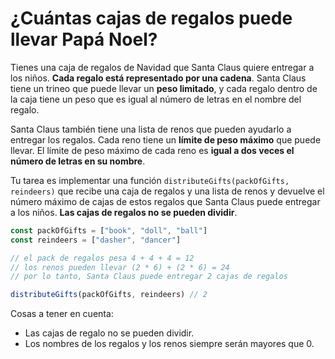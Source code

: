 # ¿Cuántas cajas de regalos puede llevar Papá Noel?

Tienes una caja de regalos de Navidad que Santa Claus quiere entregar a los niños. **Cada regalo está representado por una cadena**. Santa Claus tiene un trineo que puede llevar un **peso limitado**, y cada regalo dentro de la caja tiene un peso que es igual al número de letras en el nombre del regalo.

Santa Claus también tiene una lista de renos que pueden ayudarlo a entregar los regalos. Cada reno tiene un **límite de peso máximo** que puede llevar. El límite de peso máximo de cada reno es **igual a dos veces el número de letras en su nombre**.

Tu tarea es implementar una función `distributeGifts(packOfGifts, reindeers)` que recibe una caja de regalos y una lista de renos y devuelve el número máximo de cajas de estos regalos que Santa Claus puede entregar a los niños. **Las cajas de regalos no se pueden dividir**.

```js
const packOfGifts = ["book", "doll", "ball"]
const reindeers = ["dasher", "dancer"]

// el pack de regalos pesa 4 + 4 + 4 = 12
// los renos pueden llevar (2 * 6) + (2 * 6) = 24
// por lo tanto, Santa Claus puede entregar 2 cajas de regalos

distributeGifts(packOfGifts, reindeers) // 2
```

Cosas a tener en cuenta:

 - Las cajas de regalo no se pueden dividir.
 - Los nombres de los regalos y los renos siempre serán mayores que 0.
